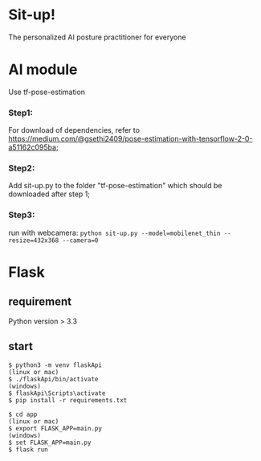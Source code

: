 # Sit-up!
The personalized AI posture practitioner for everyone

# AI module
Use tf-pose-estimation

### Step1: 
For download of dependencies, refer to https://medium.com/@gsethi2409/pose-estimation-with-tensorflow-2-0-a51162c095ba;

### Step2: 
Add sit-up.py to the folder "tf-pose-estimation" which should be downloaded after step 1;

### Step3: 
run with webcamera: ```python sit-up.py --model=mobilenet_thin --resize=432x368 --camera=0```


# Flask
## requirement 
Python version > 3.3

## start
```
$ python3 -m venv flaskApi
(linux or mac)
$ ./flaskApi/bin/activate 
(windows)
$ flaskApi\Scripts\activate
$ pip install -r requirements.txt

$ cd app
(linux or mac)
$ export FLASK_APP=main.py
(windows)
$ set FLASK_APP=main.py
$ flask run


